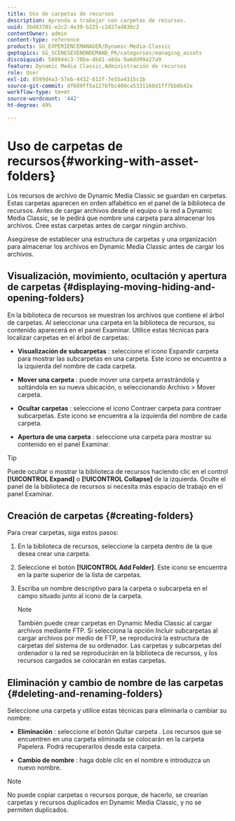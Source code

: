 ```yaml
---
title: Uso de carpetas de recursos
description: Aprenda a trabajar con carpetas de recursos.
uuid: 3bd83701-e2c2-4e39-b225-c2d27ad836c2
contentOwner: admin
content-type: reference
products: SG_EXPERIENCEMANAGER/Dynamic-Media-Classic
geptopics: SG_SCENESEVENONDEMAND_PK/categories/managing_assets
discoiquuid: 588944c3-78ba-4bd1-a8da-9a6dd99a27a9
feature: Dynamic Media Classic,Administración de recursos
role: User
exl-id: 8599d4a3-57eb-4432-812f-7e55a4315c1b
source-git-commit: df689ff5a127bfbc400ca5331168d1ff7bb0b42e
workflow-type: tm+mt
source-wordcount: '442'
ht-degree: 49%

---
```


# Uso de carpetas de recursos{#working-with-asset-folders}

Los recursos de archivo de Dynamic Media Classic se guardan en carpetas. Estas carpetas aparecen en orden alfabético en el panel de la biblioteca de recursos. Antes de cargar archivos desde el equipo o la red a Dynamic Media Classic, se le pedirá que nombre una carpeta para almacenar los archivos. Cree estas carpetas antes de cargar ningún archivo.

Asegúrese de establecer una estructura de carpetas y una organización para almacenar los archivos en Dynamic Media Classic antes de cargar los archivos.

## Visualización, movimiento, ocultación y apertura de carpetas {#displaying-moving-hiding-and-opening-folders}

En la biblioteca de recursos se muestran los archivos que contiene el árbol de carpetas. Al seleccionar una carpeta en la biblioteca de recursos, su contenido aparecerá en el panel Examinar. Utilice estas técnicas para localizar carpetas en el árbol de carpetas:

* **Visualización de subcarpetas** : seleccione el icono Expandir carpeta para mostrar las subcarpetas en una carpeta. Este icono se encuentra a la izquierda del nombre de cada carpeta.

* **Mover una carpeta** : puede mover una carpeta arrastrándola y soltándola en su nueva ubicación, o seleccionando Archivo > Mover carpeta.

* **Ocultar carpetas** : seleccione el icono Contraer carpeta para contraer subcarpetas. Este icono se encuentra a la izquierda del nombre de cada carpeta.

* **Apertura de una carpeta** : seleccione una carpeta para mostrar su contenido en el panel Examinar.

>[!TIP]
>
>Puede ocultar o mostrar la biblioteca de recursos haciendo clic en el control **[!UICONTROL Expand]** o **[!UICONTROL Collapse]** de la izquierda. Oculte el panel de la biblioteca de recursos si necesita más espacio de trabajo en el panel Examinar.

## Creación de carpetas {#creating-folders}

Para crear carpetas, siga estos pasos:

1. En la biblioteca de recursos, seleccione la carpeta dentro de la que desea crear una carpeta.
1. Seleccione el botón **[!UICONTROL Add Folder]**. Este icono se encuentra en la parte superior de la lista de carpetas.
1. Escriba un nombre descriptivo para la carpeta o subcarpeta en el campo situado junto al icono de la carpeta.

   >[!NOTE]
   >
   >También puede crear carpetas en Dynamic Media Classic al cargar archivos mediante FTP. Si selecciona la opción Incluir subcarpetas al cargar archivos por medio de FTP, se reproducirá la estructura de carpetas del sistema de su ordenador. Las carpetas y subcarpetas del ordenador o la red se reproducirán en la biblioteca de recursos, y los recursos cargados se colocarán en estas carpetas.

## Eliminación y cambio de nombre de las carpetas {#deleting-and-renaming-folders}

Seleccione una carpeta y utilice estas técnicas para eliminarla o cambiar su nombre:

* **Eliminación** : seleccione el botón Quitar carpeta . Los recursos que se encuentren en una carpeta eliminada se colocarán en la carpeta Papelera. Podrá recuperarlos desde esta carpeta.

* **Cambio de nombre** : haga doble clic en el nombre e introduzca un nuevo nombre.

>[!NOTE]
>
>No puede copiar carpetas o recursos porque, de hacerlo, se crearían carpetas y recursos duplicados en Dynamic Media Classic, y no se permiten duplicados.
